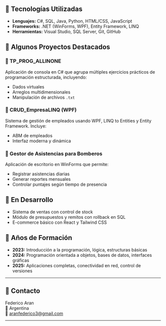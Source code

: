 
## 📌 Tecnologías Utilizadas

- **Lenguajes:** C#, SQL, Java, Python, HTML/CSS, JavaScript
- **Frameworks:** .NET (WinForms, WPF), Entity Framework, LINQ
- **Herramientas:** Visual Studio, SQL Server, Git, GitHub

## 📁 Algunos Proyectos Destacados

### 🔹 TP_PROG_ALLINONE
Aplicación de consola en C# que agrupa múltiples ejercicios prácticos de programación estructurada, incluyendo:
- Dados virtuales
- Arreglos multidimensionales
- Manipulación de archivos `.txt`

### 🔹 CRUD_EmpresaLINQ (WPF)
Sistema de gestión de empleados usando WPF, LINQ to Entities y Entity Framework. Incluye:
- ABM de empleados
- Interfaz moderna y dinámica

### 🔹 Gestor de Asistencias para Bomberos
Aplicación de escritorio en WinForms que permite:
- Registrar asistencias diarias
- Generar reportes mensuales
- Controlar puntajes según tiempo de presencia

## 🚧 En Desarrollo

- Sistema de ventas con control de stock
- Módulo de presupuestos y remitos con rollback en SQL
- E-commerce básico con React y Tailwind CSS

## 📆 Años de Formación

- **2023:** Introducción a la programación, lógica, estructuras básicas
- **2024:** Programación orientada a objetos, bases de datos, interfaces gráficas
- **2025:** Aplicaciones completas, conectividad en red, control de versiones

---

## 📩 Contacto

Federico Aran  
📍 Argentina  
📧 [aranfederico3@gmail.com](mailto:aranfederico3@gmail.com)

---
